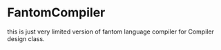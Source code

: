 # FantomCompiler
this is just very limited version of fantom language compiler for Compiler design class.
